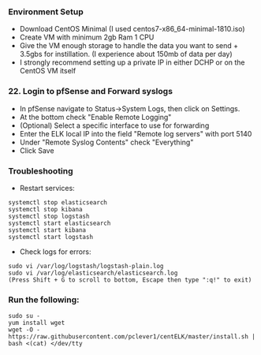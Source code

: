 ### Environment Setup
- Download CentOS Minimal (I used centos7-x86_64-minimal-1810.iso)
- Create VM with minimum 2gb Ram 1 CPU
- Give the VM enough storage to handle the data you want to send + 3.5gbs for instillation. (I experience about 150mb of data per day)
- I strongly recommend setting up a private IP in either DCHP or on the CentOS VM itself

### 22. Login to pfSense and Forward syslogs
- In pfSense navigate to Status->System Logs, then click on Settings.
- At the bottom check "Enable Remote Logging"
- (Optional) Select a specific interface to use for forwarding
- Enter the ELK local IP into the field "Remote log servers" with port 5140
- Under "Remote Syslog Contents" check "Everything"
- Click Save

### Troubleshooting
- Restart services:
```
systemctl stop elasticsearch 
systemctl stop kibana 
systemctl stop logstash 
systemctl start elasticsearch 
systemctl start kibana 
systemctl start logstash 
```

- Check logs for errors:
```
sudo vi /var/log/logstash/logstash-plain.log
sudo vi /var/log/elasticsearch/elasticsearch.log
(Press Shift + G to scroll to bottom, Escape then type ":q!" to exit)
```

### Run the following:

```
sudo su -
yum install wget
wget -O - https://raw.githubusercontent.com/pclever1/centELK/master/install.sh | bash <(cat) </dev/tty
```
